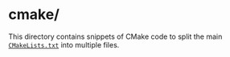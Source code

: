 # cmake/

This directory contains snippets of CMake code to split the main [`CMakeLists.txt`](../CMakeLists.txt) into multiple files.
